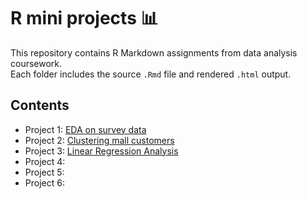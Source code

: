 # R mini projects 📊

This repository contains R Markdown assignments from data analysis coursework.  
Each folder includes the source `.Rmd` file and rendered `.html` output.

## Contents
- Project 1: [EDA on survey data](assignments/assignment-1/assignment-1.html)
- Project 2: [Clustering mall customers](assignments/assignment-2/assignment-2.html)
- Project 3: [Linear Regression Analysis](assignments/assignment-3/assignment-3.html)
- Project 4:
- Project 5:
- Project 6:
